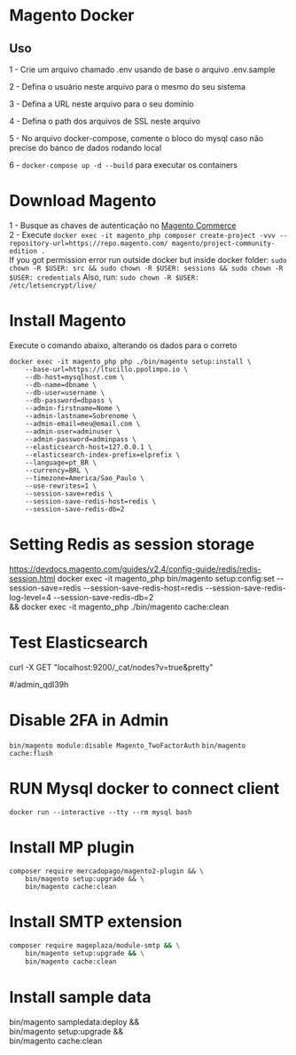 # Magento Docker

## Uso

1 - Crie um arquivo chamado .env usando de base o arquivo .env.sample  

2 - Defina o usuário neste arquivo para o mesmo do seu sistema

3 - Defina a URL neste arquivo para o seu domínio

4 - Defina o path dos arquivos de SSL neste arquivo

5 - No arquivo docker-compose, comente o bloco do mysql caso não precise do banco de dados rodando local

6 - `docker-compose up -d --build` para executar os containers

# Download Magento
1 - Busque as chaves de autenticação no [Magento Commerce](https://marketplace.magento.com/customer/accessKeys/) \
2 - Execute `docker exec -it magento_php composer create-project -vvv --repository-url=https://repo.magento.com/ magento/project-community-edition .` \
If you got permission error run outside docker but inside docker folder: `sudo chown -R $USER: src && sudo chown -R $USER: sessions && sudo chown -R $USER: credentials`
Also, run: `sudo chown -R $USER: /etc/letsencrypt/live/`

# Install Magento
Execute o comando abaixo, alterando os dados para o correto
```
docker exec -it magento_php php ./bin/magento setup:install \
    --base-url=https://ltucillo.ppolimpo.io \
    --db-host=mysqlhost.com \
    --db-name=dbname \
    --db-user=username \
    --db-password=dbpass \
    --admin-firstname=Nome \
    --admin-lastname=Sobrenome \
    --admin-email=meu@email.com \
    --admin-user=adminuser \
    --admin-password=adminpass \
    --elasticsearch-host=127.0.0.1 \
    --elasticsearch-index-prefix=elprefix \
    --language=pt_BR \
    --currency=BRL \
    --timezone=America/Sao_Paulo \
    --use-rewrites=1 \
    --session-save=redis \
    --session-save-redis-host=redis \
    --session-save-redis-db=2
```

# Setting Redis as session storage
https://devdocs.magento.com/guides/v2.4/config-guide/redis/redis-session.html
docker exec -it magento_php bin/magento setup:config:set --session-save=redis --session-save-redis-host=redis --session-save-redis-log-level=4 --session-save-redis-db=2 \
    && docker exec -it magento_php ./bin/magento cache:clean


# Test Elasticsearch
curl -X GET "localhost:9200/_cat/nodes?v=true&pretty"

#/admin_qdl39h

# Disable 2FA in Admin
`bin/magento module:disable Magento_TwoFactorAuth`
`bin/magento cache:flush`

# RUN Mysql docker to connect client
`docker run --interactive --tty --rm mysql bash`

# Install MP plugin
```
composer require mercadopago/magento2-plugin && \
    bin/magento setup:upgrade && \
    bin/magento cache:clean
```

# Install SMTP extension
```bash
composer require mageplaza/module-smtp && \
    bin/magento setup:upgrade && \
    bin/magento cache:clean
```

# Install sample data
bin/magento sampledata:deploy && \
    bin/magento setup:upgrade && \
    bin/magento cache:clean
